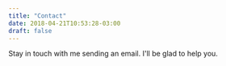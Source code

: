 ```yaml
---
title: "Contact"
date: 2018-04-21T10:53:28-03:00
draft: false
---
```


Stay in touch with me sending an email. I'll be glad to help you.